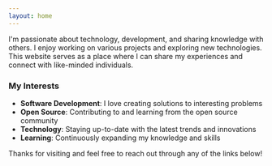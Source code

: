 ```yaml
---
layout: home
---
```


I'm passionate about technology, development, and sharing knowledge with others. I enjoy working on various projects and exploring new technologies. This website serves as a place where I can share my experiences and connect with like-minded individuals.

### My Interests

- **Software Development**: I love creating solutions to interesting problems
- **Open Source**: Contributing to and learning from the open source community  
- **Technology**: Staying up-to-date with the latest trends and innovations
- **Learning**: Continuously expanding my knowledge and skills

Thanks for visiting and feel free to reach out through any of the links below!